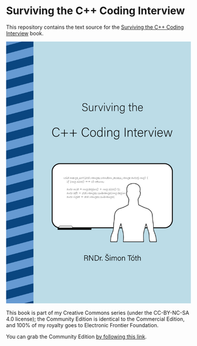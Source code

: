 # Surviving the C++ Coding Interview

This repository contains the text source for the [Surviving the C++ Coding Interview](https://leanpub.com/cpp-coding-interview) book.

[![Surviving the C++ Coding Interview](book_cover.png)](https://leanpub.com/cpp-coding-interview)

This book is part of my Creative Commons series (under the CC-BY-NC-SA  4.0 license); the Community Edition is identical to the Commercial Edition, and 100% of my royalty goes to Electronic Frontier Foundation.

You can grab the Community Edition [by following this link](https://leanpub.com/cpp-coding-interview/signup).